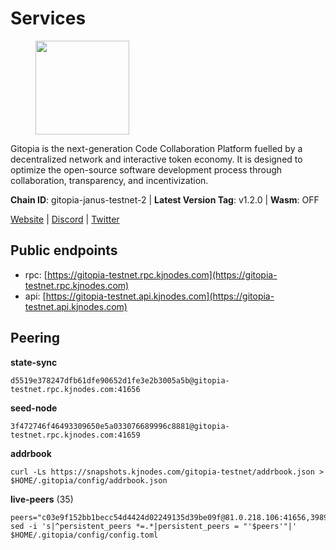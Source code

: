 # Services

<figure><img src="https://raw.githubusercontent.com/kj89/testnet_manuals/main/pingpub/logos/gitopia.png" width="150" alt=""><figcaption></figcaption></figure>

Gitopia is the next-generation Code Collaboration Platform fuelled by  a decentralized network and interactive token economy. It is designed  to optimize the open-source software development process through  collaboration, transparency, and incentivization.

**Chain ID**: gitopia-janus-testnet-2 | **Latest Version Tag**: v1.2.0 | **Wasm**: OFF

[Website](https://gitopia.com/) | [Discord](https://discord.gg/hFTXCGNYDZ) | [Twitter](https://twitter.com/gitopiaDAO)


## Public endpoints

* rpc: [https://gitopia-testnet.rpc.kjnodes.com](https://gitopia-testnet.rpc.kjnodes.com)
* api: [https://gitopia-testnet.api.kjnodes.com](https://gitopia-testnet.api.kjnodes.com)

## Peering

**state-sync**

```
d5519e378247dfb61dfe90652d1fe3e2b3005a5b@gitopia-testnet.rpc.kjnodes.com:41656
```

**seed-node**

```
3f472746f46493309650e5a033076689996c8881@gitopia-testnet.rpc.kjnodes.com:41659
```

**addrbook**
```
curl -Ls https://snapshots.kjnodes.com/gitopia-testnet/addrbook.json > $HOME/.gitopia/config/addrbook.json
```

**live-peers** (35)
```
peers="c03e9f152bb1becc54d4424d02249135d39be09f@81.0.218.106:41656,3989c44e8af3427b22a71a94185e85df99d450b4@149.102.158.188:41656,63381c5528ed8ca93f9ba31008a9630d21b29a97@142.132.152.46:46656,f7de718f3d1b19f30f015f390af2910ef26564eb@121.4.78.114:26656,407eb21b784f1dc4e9902cb812b65eec760c6a19@185.193.66.67:656,ebeba690d8084592a983da1e6429598cc9b9d04c@213.202.212.77:26656,31099d763305ead833b84c28b142ecbfd3628a64@85.190.246.250:41656,afbed8b52881b2f783df0cb07865a4da2fbbdf5e@167.235.243.27:26656,4e4f87cfa1993f4f3f7645c41f469987cafdf960@85.10.202.135:12656,fb0a1c5dbc329b1b0ae3dac6776df4eb5f2072f6@79.137.248.142:26656,1fee6e7fd077911abab93739f6bf13c62dedbf20@178.62.204.49:26656,995177c4b8c2b498de50483a614f9e30bf02e843@65.109.130.180:26656,d5519e378247dfb61dfe90652d1fe3e2b3005a5b@65.109.68.190:41656,09538ba6159f454a17d76501c59e23bad6fc9d3d@85.190.246.67:26656,02c20307295465ab2592fd81176e66be90d4bbe2@5.189.159.111:26656,2e714e8854361967515a8b859f8f4b0d9b8d11e8@194.163.190.86:26656,f1a47d469460fb0a70b12d7739afbc0bf78eadda@78.47.195.69:656,b44d4fd0799d2c06fbec0257b376c0520bdb226a@185.250.37.147:41656,5ffdc1788f68df5e8163d9bd0d71a4c4d3dec2e9@81.0.220.21:26656,016b0e565abd496b9473b87ac41339251005d12e@194.163.167.163:41656,8f4c2887e46edc200a95afeaa87cb63bdddd26e2@185.239.208.131:656,374da78901e59810277fc35482bce6e30953f488@80.79.6.155:41656,ea53a3f77fe373f47be4e77fd5f9ff526dfaec33@51.79.143.46:41656,4b74a2394e9c251ca24c68e666288a5fdae78010@185.245.183.246:26656,d15e22d7be8ba1b97ff429cf87fea2af41450b37@149.102.134.212:41656,dea00215e54c4098a4f194a7ecd43e24ea99336f@88.99.95.81:26656,5c2c2b27e1824097d4f5dc7a581a8d615923e76f@185.252.235.110:41656,edae8278cef6113e38af80504fb83cbf5eb0f023@165.232.129.242:26656,6ce7f9ea8e3019c50057f4eb2a0ed55e8eedf874@194.50.0.44:26656,ff4fab3a07cdf3601b90ececd2de9a85b3a1a42e@82.208.21.152:26656,e1ab0573d55ff92fad55d2929e353904f1bbe36f@135.181.16.252:31656,5171aad5f862d474b36fc8049be3339068c96cc9@165.232.151.144:26656,ae5d5b47ea732ff509114f405967f61eb3d86ac6@75.119.146.171:656,0eb70bf5e2403694109f9bba184570074c2dfdd5@38.242.235.255:26656,f7fcda07044dc64cec2f6dca9da0c37a254bbae8@138.201.127.91:26676"
sed -i 's|^persistent_peers *=.*|persistent_peers = "'$peers'"|' $HOME/.gitopia/config/config.toml
```
